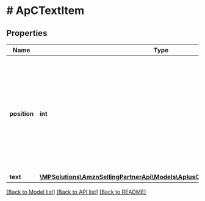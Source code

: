 # # ApCTextItem

## Properties

Name | Type | Description | Notes
------------ | ------------- | ------------- | -------------
**position** | **int** | The rank or index of this text item within the collection. Different items cannot occupy the same position within a single collection. |
**text** | [**\MPSolutions\AmznSellingPartnerApi\Models\AplusContent\ApCTextComponent**](ApCTextComponent.md) |  |

[[Back to Model list]](../../README.md#models) [[Back to API list]](../../README.md#endpoints) [[Back to README]](../../README.md)
